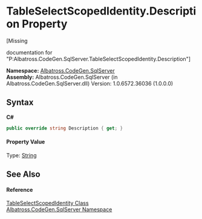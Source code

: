 # TableSelectScopedIdentity.Description Property 
 

\[Missing <summary> documentation for "P:Albatross.CodeGen.SqlServer.TableSelectScopedIdentity.Description"\]

**Namespace:**&nbsp;<a href="N_Albatross_CodeGen_SqlServer.md">Albatross.CodeGen.SqlServer</a><br />**Assembly:**&nbsp;Albatross.CodeGen.SqlServer (in Albatross.CodeGen.SqlServer.dll) Version: 1.0.6572.36036 (1.0.0.0)

## Syntax

**C#**<br />
``` C#
public override string Description { get; }
```


#### Property Value
Type: <a href="http://msdn2.microsoft.com/en-us/library/s1wwdcbf" target="_blank">String</a>

## See Also


#### Reference
<a href="T_Albatross_CodeGen_SqlServer_TableSelectScopedIdentity.md">TableSelectScopedIdentity Class</a><br /><a href="N_Albatross_CodeGen_SqlServer.md">Albatross.CodeGen.SqlServer Namespace</a><br />